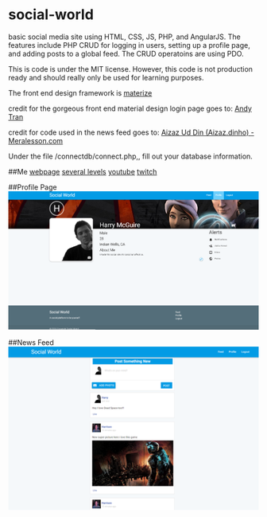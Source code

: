 # social-world
basic social media site using HTML, CSS, JS, PHP, and AngularJS. The features include PHP CRUD for logging in users, setting up a profile page, and adding posts to a global feed. The CRUD operatoins are using PDO.

This is code is under the MIT license. However, this code is not production ready and should really only be used for learning purposes.

The front end design framework is [materize](http://materializecss.com/)

credit for the gorgeous front end material design login page goes to: [Andy Tran](http://andytran.me)

credit for code used in the news feed goes to: [Aizaz Ud Din (Aizaz.dinho) - Meralesson.com](http://www.meralesson.com/)

Under the file /connectdb/connect.php,, fill out your database information.

##Me
[webpage](http://harrisonmcguire.com/)
[several levels](http://severallevels.io/)
[youtube](https://www.youtube.com/channel/UC3QmKYux59jdGJWgMopzWTw)
[twitch](https://www.twitch.tv/harrisonmcguire)

##Profile Page
![Alt text](/siteimages/socialworldprofilepage.png)

##News Feed
![Alt text](/siteimages/socialworldfee.png)
